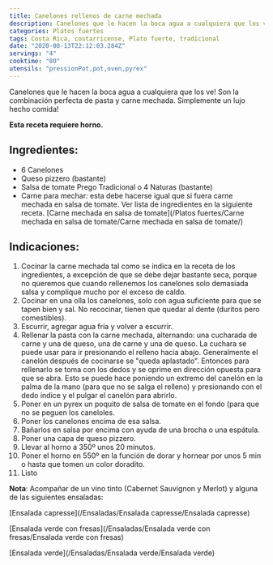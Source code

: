 ```yaml
---
title: Canelones rellenos de carne mechada
description: Canelones que le hacen la boca agua a cualquiera que los ve!
categories: Platos fuertes
tags: Costa Rica, costarricense, Plato fuerte, tradicional
date: "2020-08-13T22:12:03.284Z"
servings: "4"
cooktime: "80"
utensils: "pressionPot,pot,oven,pyrex"
---
```

Canelones que le hacen la boca agua a cualquiera que los ve! Son la combinación perfecta de pasta y carne mechada. Simplemente un lujo hecho comida!

**Esta receta requiere horno.**

## Ingredientes:

- 6 Canelones
- Queso pizzero (bastante)
- Salsa de tomate Prego Tradicional o 4 Naturas (bastante)
- Carne para mechar: esta debe hacerse igual que si fuera carne mechada en salsa de tomate. Ver lista de ingredientes en la siguiente receta.
[Carne mechada en salsa de tomate](/Platos fuertes/Carne mechada en salsa de tomate/Carne mechada en salsa de tomate/)

## Indicaciones:

1. Cocinar la carne mechada tal como se indica en la receta de los ingredientes, a excepción de que se debe dejar bastante seca, porque no queremos que cuando rellenemos los canelones solo demasiada salsa y complique mucho por el exceso de caldo.
2. Cocinar en una olla los canelones, solo con agua suficiente para que se tapen bien y sal. No recocinar, tienen que quedar al dente (duritos pero comestibles).
3. Escurrir, agregar agua fría y volver a escurrir.
4. Rellenar la pasta con la carne mechada, alternando: una cucharada de carne y una de queso, una de carne y una de queso. La cuchara se  puede usar para ir  presionando el relleno hacia abajo. Generalmente el canelón después de cocinarse se "queda aplastado". Entonces para rellenarlo se toma con los dedos y se oprime en dirección opuesta para que se abra. Esto se puede hace poniendo un extremo del canelón en la palma de la mano (para que no se salga el relleno) y presionando con el dedo indice y el pulgar el canelón para abrirlo.
5. Poner en un pyrex un poquito de salsa de tomate en el fondo (para que no se peguen los caneloles.
6. Poner los canelones encima de esa salsa.
7. Bañarlos en salsa por encima con ayuda de una brocha o una espátula.
8. Poner una capa de queso pizzero.
9. Llevar al horno a 350º unos 20 minutos.
10. Poner el horno en 550º en la función de dorar y hornear por unos 5 min o hasta que tomen un color doradito.
11. Listo

**Nota**: Acompañar de un vino tinto (Cabernet Sauvignon y Merlot) y alguna de las siguientes ensaladas:

[Ensalada capresse](/Ensaladas/Ensalada capresse/Ensalada capresse)

[Ensalada verde con fresas](/Ensaladas/Ensalada verde con fresas/Ensalada verde con fresas)

[Ensalada verde](/Ensaladas/Ensalada verde/Ensalada verde)
